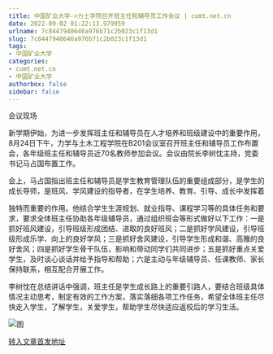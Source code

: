 ```yaml
---
title: 中国矿业大学->力土学院召开班主任和辅导员工作会议 | cumt.net.cn
date: 2022-09-02 01:22:13.979959
urlname: 7c8447940646a976b71c2b023c1f13d1
slug: 7c8447940646a976b71c2b023c1f13d1
tags: 
- 中国矿业大学
categories:
- cumt.net.cn
- 中国矿业大学
authorbox: false
sidebar: false
---
```

会议现场

新学期伊始，为进一步发挥班主任和辅导员在人才培养和班级建设中的重要作用，8月24日下午，力学与土木工程学院在B201会议室召开班主任和辅导员工作布置会，各年级班主任和辅导员近70名教师参加会议。会议由院长李树忱主持，党委书记马占国布置工作。

会上，马占国指出班主任和辅导员是学生教育管理队伍的重要组成部分，是学生的成长导师，是班风、学风建设的指导者，在学生培养、教育、引导、成长中发挥着
<!--more-->
独特而重要的作用。他结合学生生涯规划、就业指导、课程学习等的具体任务和要求，要求全体班主任协助各年级辅导员，通过组织班会等形式做好以下工作：一是抓好班风建设，引导班级形成团结、进取的良好班风；二是抓好学风建设，引导班级形成乐学、向上的良好学风；三是抓好舍风建设，引导学生形成和谐、高雅的良好舍风；四是抓好学生骨干队伍，影响和带动同学们共同进步；五是抓好重点关爱学生，及时谈心谈话并给予指导和帮助；六是主动与年级辅导员、任课教师、家长保持联系，相互配合开展工作。

李树忱在总结讲话中强调，班主任是学生成长路上的重要引路人，要结合班级具体情况主动思考，制定有效的工作方案，落实落细各项工作任务，希望全体班主任尽快走入学生，了解学生，关爱学生，帮助学生尽快适应返校后的学习生活。

![图](http://xwzx.cumt.edu.cn/_upload/article/images/98/12/7016e4b74a849516f113cdad3a5e/41808fa1-ecc7-4dea-b1f2-112c10db194b.jpg)

[转入文章首发地址](http://xwzx.cumt.edu.cn/a5/7d/c523a632189/page.htm)